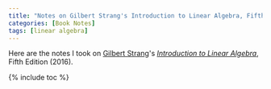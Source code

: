 ```yaml
---
title: "Notes on Gilbert Strang's Introduction to Linear Algebra, Fifth Edition"
categories: [Book Notes]
tags: [linear algebra]
---
```


Here are the notes I took on [Gilbert Strang](http://www-math.mit.edu/~gs/)'s [*Introduction to Linear Algebra*](http://math.mit.edu/~gs/linearalgebra/), Fifth Edition (2016).

{% include toc %}
